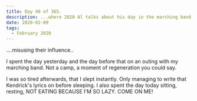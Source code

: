 ```yaml
---
title: Day 40 of 365.
description: ...where 2020 Al talks about his day in the marching band.
date: 2020-02-09
tags:
  - February 2020
---
```


....misusing their influence..


I spent the day yesterday and the day before that on an outing with my marching band. Not a camp, a moment of regeneration you could say. 


I was so tired afterwards, that I slept instantly. Only managing to write that Kendrick's lyrics on before sleeping. I also spent the day today sitting, resting, NOT EATING BECAUSE I'M SO LAZY. COME ON ME!
